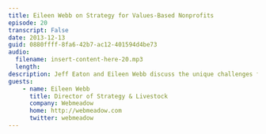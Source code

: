```yaml
---
title: Eileen Webb on Strategy for Values-Based Nonprofits
episode: 20
transcript: False
date: 2013-12-13
guid: 0880ffff-8fa6-42b7-ac12-401594d4be73
audio: 
  filename: insert-content-here-20.mp3
  length: 
description: Jeff Eaton and Eileen Webb discuss the unique challenges faced by values-driven nonprofits, the ups and downs developers experience when diving into the content strategy world, and the best way to integrate Ducklings into site-building.
guests:
    - name: Eileen Webb
      title: Director of Strategy & Livestock
      company: Webmeadow
      home: http://webmeadow.com
      twitter: webmeadow
---
```

